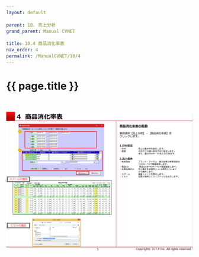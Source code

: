 ```yaml
---
layout: default

parent: 10. 売上分析
grand_parent: Manual CVNET

title: 10.4 商品消化率表
nav_order: 4
permalink: /ManualCVNET/10/4
---
```


# {{ page.title }} <br/><br/>

<a href="/img/UriageBunseki/UB6.PNG" target="_blank">
<img src="/img/UriageBunseki/UB6.PNG" alt="login image"></a>

